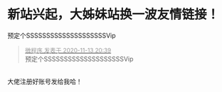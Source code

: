 # 新站兴起，大姊妹站换一波友情链接！


预定个SSSSSSSSSSSSSSSSSSSSVip<img id="aimg_G2tLk" onclick="zoom(this, this.src, 0, 0, 0)" class="zoom" src="https://cdn.jsdelivr.net/gh/hishis/forum-master/public/images/patch.gif" onmouseover="img_onmouseoverfunc(this)" onload="thumbImg(this)" border="0" alt="" />

<div class="quote"><blockquote><font size="2"><a href="https://www.hostloc.com/forum.php?mod=redirect&amp;goto=findpost&amp;pid=9450365&amp;ptid=766065" target="_blank"><font color="#999999">微程序 发表于 2020-11-13 20:39</font></a></font><br />
预定个SSSSSSSSSSSSSSSSSSSSVip</blockquote></div><br />
大佬注册好账号发给我哈！
